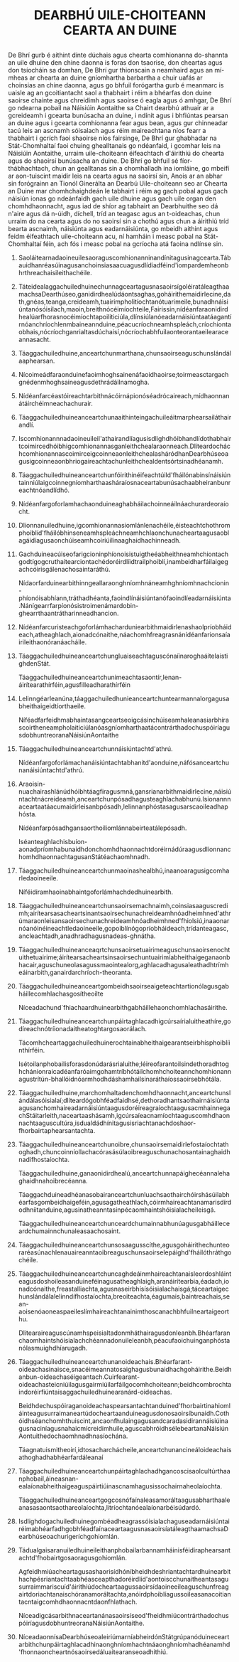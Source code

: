 <h1 align='center'>DEARBHÚ UILE-CHOITEANN CEARTA AN DUINE</h1>
<h2></h2>
<p>De Bhrí gurb é aithint dínte dúchais agus chearta comhionanna do-shannta an uile dhuine den chine daonna is foras don tsaorise, don cheartas agus don tsíocháin sa domhan,
De Bhrí gur thionscain a neamhaird agus an mí-mheas ar chearta an duine gníomhartha barbartha a chuir uafás ar choinsias an chine daonna, agus go bhfuil forógartha gurb é meanmarc is uaisle ag an gcoitiantacht saol a thabhairt i réim a bhéarfas don duine saoirse chainte agus chreidimh agus saoirse ó eagla agus ó amhgar,
De Bhrí go ndearna pobail na Náisiúin Aontaithe sa Chairt dearbhú athuair ar a gcreideamh i gcearta bunúsacha an duine, i ndínit agus i bhfiúntas pearsan an duine agus i gcearta comhionanna fear agus bean, agus gur chinneadar tacú leis an ascnamh sóisalach agus réim maireachtana níos fearr a thabhairt i gcrích faoi shaoirse níos fairsinge,
De Bhrí gur ghabhadar na Stát-Chomhaltaí faoi chuing ghealltanais go ndéanfaid, i gcomhar leis na Náisiúin Aontaithe, urraim uile-choiteann éifeachtach d'áirithiú do chearta agus do shaoirsí bunúsacha an duine.
De Bhrí go bhfuil sé fíor-thábhachtach, chun an gealltanas sin a chomhalladh ina iomláine, go mbeifí ar aon-tuiscint maidir leis na cearta agus na saoirsí sin,
Anois ar an abhar sin forógrainn an Tionól Ginerálta an Dearbú Uile-choiteann seo ar Chearta an Duine mar chomhchaighdeán le tabhairt i réim ag gach pobal agus gach náisiún ionas go ndeánfaidh gach uile dhuine agus gach uile organ den chomhdhaonnacht, agus iad de shíor ag tabhairt an Dearbhuithe seo dá n'aire agus dá n-úidh, díchell, tríd an teagasc agus an t-oideachas, chun urraim do na cearta agus do no saoirsí sin a chothú agus chun a áirithiú tríd bearta ascnaimh, náisiúnta agus eadarnáisiúnta, go mbeidh aithint agus feidm éifeathtach uile-choiteann acu, ní hamháin i measc pobal na Stát-Chomhaltaí féin, ach fós i measc pobal na gcríocha atá faoina ndlínse sin.</p>
<ol>
  <li>
    <p>Saoláitearnadaoineuilesaoraguscomhionanninandínitagusinagcearta.Tábauidhanréasúinagusanchoinsiasaacuagusdlídiadféind'iompardemheonbhrthreachaisileithachéile.</p>
  </li>
  <li>
    <p>TáteidealaggachuiledhuinechunnagceartagusnasaoirsígoléiratáleagthaamachsaDearthúseo,ganidirdhealúdáontsaghas,goháirithemaidirlecine,dath,gnéas,teanga,creideamh,tuairimpholitíochtanótuarimeile,bunadhnáisiúntanósóisilach,maoin,breithnócéimíochteile,Fairissin,nídéanfaraonidirdhealúarfhorasnocéimíochtapoiliticiúla,dlínsiúlanóeadarnáisiúntaatáagantírnóanchríochlenmbaineannduine,péacucríochneamhspleách,críochiontaobhais,nócríochganrialtasdúchaisí,nócríochabhfuilaonteorantaeilearaceannasacht.</p>
  </li>
  <li>
    <p>Táaggachuiledhuine,anceartchunmarthana,chunsaoirseaguschunslándálaaphearsan.</p>
  </li>
  <li>
    <p>Nícoimeádfaraonduinefaoimhoghsainenáfaoidhaoirse;toirmeasctargachgnédenmhoghsaineagusdethrádáilnamogha.</p>
  </li>
  <li>
    <p>Nídéanfarcéastóireachtarbithnácóirnápionóséadrócaireach,mídhaonnanátáirchéimneachachurair.</p>
  </li>
  <li>
    <p>Táaggachuiledhuineanceartchunaaithinteingachuileáitmarphearsailáthairandlí.</p>
  </li>
  <li>
    <p>Iscomhionannnadaoineuileil'athairandlíagusisdlighdhóibhandlídothabhairtcoimircedhóibhigcomhionannasganleithchealaraonneach.DlíteardocháchcomhionannascoimirceigcoinneaonleithchealasháródhanDearbhúseoagusigcoinneaonbhriogaireachtachunleithchealdentsórtsinadhéanamh.</p>
  </li>
  <li>
    <p>Táaggachuiledhuineanceartchunfóirithinéifeachtúild'fháilónabinsínáisiúntainniúlaigcoinnegníomharthaasháraíosnaceartabunúsachaabheiranbunreachtnóandlídhó.</p>
  </li>
  <li>
    <p>Nídéanfargoforlamhachaonduineaghabháilachoinneáilnáachurardeoraíocht.</p>
  </li>
  <li>
    <p>Dlíonnanuiledhuine,igcomhionannasiomlánlenachéile,éisteachtchothromphoiblíd'fháilóbhinseneamhspleáchneamhchlaonchunacheartaagusaoblagáidíagusaonchúiseamhcoiriúilinaaghaidhachinneadh.</p>
  </li>
  <li>
    <p>Gachduineacúiseofarigcioninphíonoisistuigtheéabheithneamhchiontachgodtígogcruthaítearciontachédoréirdlíidtrailphoiblí,inambeidharfáilaigegachcóirisgálenachosaintaráthú.</p>
    <p>Nídaorfarduinearbithinngeallaraonghníomhnáneamhghníomhnachcionin-phíonóisabhíann,tráthadhéanta,faoindlínáisiúntanófaoindlíeadarnáisiúnta.Nánígearrfarpíonósistroimenámardobin-ghearrthaantrátharinneadhancion.</p>
  </li>
  <li>
    <p>Nídéanfarcuristeachgoforlámhacharduniearbithmaidirlenashaolpríobháideach,atheaghlach,aionadcónaithe,náachomhfreagrasnánídéanfarionsaíairileithaonóranáacháile.</p>
  </li>
  <li>
    <p>TáaggachuiledhuineanceartchungluaiseachtaguscónaíinaroghaáitelaistighdenStát.</p>
    <p>Táaggachuiledhuineanceartchunimeachtasaontír,lenan-áirítearathírféin,agusfilleadharathírféin</p>
  </li>
  <li>
    <p>Lelinngéarleanúna,táaggachuiledhunieanceartchuntearmannalorgagusabheithaigeidtíorthaeile.</p>
    <p>NíféadfarfeidhmabhaintasangceartseoigcásinchúiseamhaleanasiarbhírascoirtheneampholaiticiúlanóasgníomharthaatácontrárthadochuspóiríagusdobhuntreoranaNáisiúnAontaithe</p>
  </li>
  <li>
    <p>Táaggachuiledhuineanceartchunnáisiúntachtd'athrú.</p>
    <p>Nídéanfargoforlámachanáisiúntachtabhanitd'aonduine,náfósanceartchunanáisiúntachtd'athrú.</p>
  </li>
  <li>
    <p>Araoisin-nuachairashlánúdhóibhtáagfiragusmná,gansrianarbithmaidirlecine,náisiúntachtnácreideamh,anceartchunpósadhagusteaghlachabhunú.Isionannnaceartaatáacumaidirleisanbpósadh,lelinnanphóstasagusarscaoileadhaphósta.</p>
    <p>Nídéanfarpósadhgansaorthoiliomlánnabeirteatálepósadh.</p>
    <p>Iséanteaghlachisbuíon-aonadpríomhabunaidhdonchomhdhaonnachtdoréirnádúraagusdlíonnanchomhdhaonnachtagusanStátéachaomhnadh.</p>
  </li>
  <li>
    <p>Táaggachuiledhuineanceartchunmaoinashealbhú,inaanoaragusigcomharledaoineeile.</p>
    <p>Níféidiramhaoinabhaintgoforlámhachdedhuinearbith.</p>
  </li>
  <li>
    <p>Táaggachuiledhuineanceartchunsaoirsemachnaimh,coinsiasaaguscredimh;airítearsasacheartsinantsaoirsechunachreideamhnóadheimhned'athrúmaraonleisansaoirsechunachreideamhnóadheimhned'fhiolsiú,inaaonarnóanóinéineachtledaoineeile,gopoiblínógopríobháideach,trídanteagasc,ancleachtadh,anadhradhagusnadeas-ghnátha.</p>
  </li>
  <li>
    <p>Táaggachuiledhuineanceaqrtchunsaoirsetuairimeaguschunsaoirsenochtuithetuairime;áirítearsacheartsinsaoirsechuntuairimíabheithaigeganaonbhacair,aguschuneolasagussmaointealorg,aghlacadhagusaleathadhtrímheáinarbith,ganairdarchríoch-theoranta.</p>
  </li>
  <li>
    <p>Táaggachuiledhuineanceartgombeidhsaoirseaigeteachtartionólagusgabháillecomhlachasgosítheoilte</p>
    <p>Níceadachund´fhiachaardhuinearbithgabháillehaonchomhlachasáirithe.</p>
  </li>
  <li>
    <p>Táaggachuiledhuineanceartchunpáirtaghlacadhigcúrsaírialuitheathíre,godíreachnótríionadaitheatoghtargosaorálach.</p>
    <p>Tácomhcheartaggachuiledhuinerochtainabheithaigearantseirbhísphoiblíinthírféin.</p>
    <p>Isétoilanphobailisforasdonúdarásrialuithe;léireofarantoilsindethoradhtoghchánionraicadéanfaróaimgohamtríbhótáilchomhchoiteannchomhionannagustrítún-bhallóidnóarmhodhdáshamhailsinaráthaíossaoirsebhótála.</p>
  </li>
  <li>
    <p>Táaggachuiledhuine,marchomhaltadenchomhdhaonnacht,anceartchunslándálasóisialaí;dlíteardógobhféadfaidhsé,dethoradhantsaothairnáisiúntaagusanchomhaireadarnáisiúntaagusdoréireagraíochtaagusacmhainnegachStáitarleith,naceartaashásamh,igcúrsaíeacnamíochtaaguscomhdhaonnachtaaguscultúra,isdualdádhínitagusisriachtanachdoshaor-fhorbairtaphearsantachta.</p>
  </li>
  <li>
    <p>Táaggachuiledhuineanceartchunoibre,chunsaoirsemaidirlefostaíochtathoghadh,chuncoinníollachacórasásúlaoibreaguschunachosantainaghaidhnadífhostaíochta.</p>
    <p>Táaggachuiledhuine,ganaonidirdhealú,anceartchunnapáighecéannalehaghaidhnahoibrecéanna.</p>
    <p>Táaggachduineadhéanasobairanceartchunluachsaothairchóirshásúilabhéarfasgombeidhaigeféin,agusagatheathlach,cóirmhaireachtanamarisdírdodhníitanduine,agusinatheanntasinpécaomhaintshóisialacheileisgá.</p>
    <p>Táaggachuiledhuineanceartchunceardchumainnabhunúagusgabháilleceardchumainnchunaleasaachosaint.</p>
  </li>
  <li>
    <p>Táaggachuiledhuineanceartchunsosaagusscíthe,agusgoháirithechunteoraréasúnachlenauaireanntaoibreaguschunsaoirselepáighd'fháilóthráthgochéile.</p>
  </li>
  <li>
    <p>Táaggachuiledhuineanceartchuncaghdeáinmhaireachtanaisleordoshláinteagusdoshoileasanduineféinagusatheaghlaigh,aranáirítearbia,éadach,ionadcónaithe,freastalliachta,agusnaseirbhísísóisialachaisgá;táceartaigechunslándálalelinndífhostaíochta,breoiteachta,éagumais,baintreachais,sean-aoisenóaoneaspaeileslímhaireachtanainimthoscanachbhfuilneartaigeorthu.</p>
    <p>Dlítearaireaguscúnamhspeisialtadonmháthairagusdonleanbh.Bhéarfaranchaomhaintshóisialachchéannadonuileleanbh,péacufaoichuinganphóstanólasmuighdhíarugadh.</p>
  </li>
  <li>
    <p>Táaggachuiledhuineanceartchunanoideachais.Bhéarfarant-oideachasinaisce,snacéimeannatosaighagusbunaidhachgoháirithe.Beidhanbun-oideachaséigeantach.Cuirfearant-oideachasteicniúilagusgairmiúilarfáilgocomhchoiteann;beidhcombrochtaindoréirfiúntaisaggachuiledhuinearanárd-oideachas.</p>
    <p>Beidhdechuspóiraganoideachaspearsantachtanduined'fhorbairtinahiomláinteagusurraimaneartúdocheartaanduineagusdonosaoirsíbunaidh.Cothóidhséanchomhthuiscint,ancaonfhulaingagusandcaradasidirannáisiúinagusnaciníagusnahaicmícreidimhuile,aguscabhróidhsélebeartanaNáisiúnAontuithedochaomhnadhnasíochána.</p>
    <p>Táagnatuismitheoirí,idtosacharchácheile,anceartchunancineáloideachaisathoghadhabhéarfardáleanaí</p>
  </li>
  <li>
    <p>Táaggachuiledhuineanceartchunpáirtaghlachadhgancoscisaolcultúrthaanphobail,áineasnan-ealaíonabheithaigeaguspáirtiúinascnamhagusissochairnaheolaíochta.</p>
    <p>Táaggachuiledhuineanceartgogcosnófaínaleasamoráltaagusabharthaaleanasasaontsaothareolaíochta,litríochtanóealaíonarbéisúdardó.</p>
  </li>
  <li>
    <p>IsdlighdogachuiledhuinegombéadheagrassóisialachaguseadarnáisiúntairéimabhéarfadhgobhféadfaínaceartaagusnasaoirsíatáleagthaamachsaDearbhúseoachurigeríchgohiomlán.</p>
  </li>
  <li>
    <p>Tádualgaisaranuiledhuineileithanphobailarbannamháinisféidiraphearsantachtd'fhobairtgosaoragusgohiomlán.</p>
    <p>Agfeidhmiúacheartagusashaorisídhóníbheidhdeshriantachtardhuinearbithachpésriantachtaabhéasceapthadoréirdlíd'aontoiscchunaitheantasagusurraimmariscuíd'áirithiúdocheartaagussaoirsídaoineeileaguschunfreagairtdoriachtanaischóranamoráltachta,anóirdphoiblíagussoileasanacoitiantacntaigcomhdhaonnacntdaonfhlathach.</p>
    <p>Níceadigcásarbithnaceartanánasaoirsíseod'fheidhmiúcontrárthadochuspóiríagusdobhuntreoranaNáisiúnAontaithe.</p>
  </li>
  <li>
    <p>NíceadaonnísaDearbhúseoaleiriúmarníabheirdónStátgrúpanóduineceartarbithchunpáirtaghlacadhinaonghníomhachtnáaonghníomhadhéanamhd'fhonnaoncheartnósaoirsedáluaitearanseoadhíthiú.</p>
  </li>
</ol>